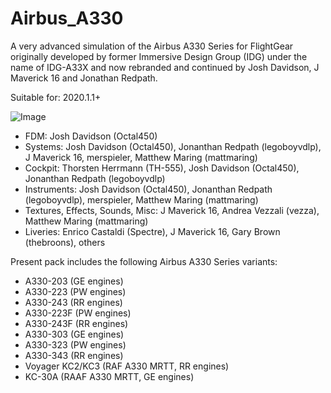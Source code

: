 # Airbus_A330
A very advanced simulation of the Airbus A330 Series for FlightGear originally developed by former Immersive Design Group (IDG) under the name of IDG-A33X and now rebranded and continued by Josh Davidson, J Maverick 16 and Jonathan Redpath.

Suitable for: 2020.1.1+

![Image](https://upload.wikimedia.org/wikipedia/commons/thumb/1/1a/Logo_Airbus_A330.svg/640px-Logo_Airbus_A330.svg.png)

- FDM: Josh Davidson (Octal450)
- Systems: Josh Davidson (Octal450), Jonanthan Redpath (legoboyvdlp), J Maverick 16, merspieler, Matthew Maring (mattmaring)
- Cockpit: Thorsten Herrmann (TH-555), Josh Davidson (Octal450), Jonanthan Redpath (legoboyvdlp)
- Instruments: Josh Davidson (Octal450), Jonanthan Redpath (legoboyvdlp), merspieler, Matthew Maring (mattmaring)
- Textures, Effects, Sounds, Misc: J Maverick 16, Andrea Vezzali (vezza), Matthew Maring (mattmaring)
- Liveries: Enrico Castaldi (Spectre), J Maverick 16, Gary Brown (thebroons), others

Present pack includes the following Airbus A330 Series variants:
- A330-203 (GE engines)
- A330-223 (PW engines)
- A330-243 (RR engines)
- A330-223F (PW engines)
- A330-243F (RR engines)
- A330-303 (GE engines)
- A330-323 (PW engines)
- A330-343 (RR engines)
- Voyager KC2/KC3 (RAF A330 MRTT, RR engines)
- KC-30A (RAAF A330 MRTT, GE engines)